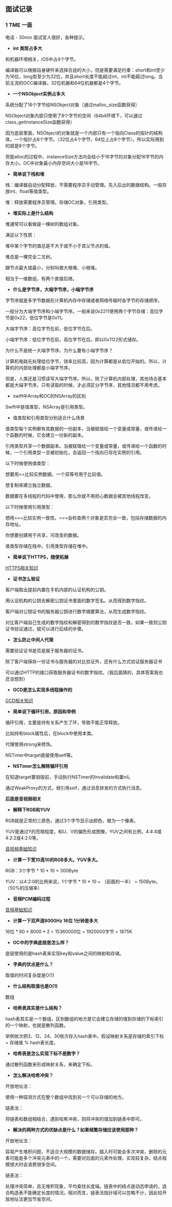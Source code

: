 ## 面试记录

### 1 TME 一面

电话 -  30min 面试官人很好，各种提示。



- **int 类型占多大**

和机器环境相关，iOS中占4个字节。

编译器可以根据自身硬件来选择合适的大小，但是需要满足约束：short和int至少为16位，long型至少为32位，并且short长度不能超过int，int不能超过long。当前主流的GCC编译器，32位机器和64位机器都是4个字节。



- **一个NSObject实例占多大**

系统分配了16个字节给NSObject对象（通过malloc_size函数获得）

NSObject对象内部只使用了8个字节的空间（64bit环境下，可以通过class_getInstanceSize函数获得）

因为底层里面，NSObject的对象就是一个内部只有一个指向Class的指针的结构体。一个指针占8个字节。（32位占4个字节，64位上占8个字节）。所以实际用到的就是8个字节。

但是alloc的过程中，instanceSize方法内会给小于16字节的对象分配16字节的内存大小。OC中对象最小内存空间大小是16字节。



- **简单说下栈和堆**

栈：编译器自动分配释放，不需要程序员手动管理。先入后出的数据结构。一般存放int、float等值类型。

堆：释放需要程序员管理。存储OC对象，引用类型。



- **堆实际上是什么结构**

堆通常可以看做是一棵树的数组对象。

满足以下性质：

堆中某个字节的值总是不大于或不小于其父节点的值。

堆总是一棵完全二叉树。

跟节点最大或最小，分别叫做大根堆、小根堆。

相当于一维数组，有两个直接后继。



- **什么是字节序，大端字节序，小端字节序**

字节序就是多字节数据在计算机内存中存储或者网络传输时各字节的存储顺序。

一般分为大端字节序和小端字节序。一般来说0x2211使用两个字节存储：高位字节是0x22，低位字节是0x11。

大端字节序：高位字节在前，低位字节在后。

小端字节序：低位字节在前，高位字节在后。即以0x1122形式储存。

为什么不是统一大端字节序。为什么要有小端字节序？

计算机电路先处理低位字节，效率比较高，因为计算都是从低位开始的。所以，计算机的内部处理都是小端字节序。

但是，人类还是习惯读写大端字节序。所以，除了计算机内部处理，其他场合基本都是大端字节序。只有读取的时候，才必须区分字节序，其他情况都不用考虑。



- swift中Array和OC的NSArray的区别

Swift中是值类型，NSArray是引用类型。



- 值类型和引用类型分别适合什么场景

值类型每个实例都有其数据的一份副本，当被赋值给一个变量或常量，或传递给一个函数的时候，它会建立一份新的副本。

引用类型共享一个数据副本。当被赋值给一个变量或常量，或传递给一个函数的时候，一个引用类型一旦被初始化，会返回一个指向已存在实例的引用。

以下时候使用值类型：

想要用==比较实例数据。一个双等号用于比较值。

想复制来建立独立数据。

数据要在多线程的代码中使用，那么你就不用担心数据会被其他线程改变。

以下时候使用引用类型：

想用===比较实例一致性。===会检查两个对象是否完全一致，包括存储数据的内存地址。

你想要创建用于共享，可改变的数据。

值类型存储在栈中。引用类型存储在堆中。



- **简单说下HTTPS，随便拓展**

[HTTPS相关知识](https://github.com/tangshenghao/iOSInterviewNotes/blob/master/%E7%BD%91%E7%BB%9C%E5%9F%BA%E7%A1%80/HTTP/HTTP.md)



- **证书怎么验证**

客户端取出提前内置在手机内部的认证机构的公钥。

用认证机构的公钥去解密公钥证书里面的数字签名。从而得到数字指纹。

客户端对公钥证书的服务器公钥进行数字摘要算法，从而生成数字指纹。

对比客户端自己生成的数字指纹和解密得到的数字指纹是否一致，如果一致则公钥证书验证通过，就可以进行后续的步骤。



- **怎么防止中间人代理**

需要验证证书是否是属于服务器的证书。



除了客户端保存一份证书与服务器的对比验证外，还有什么方式验证服务器证书

可以通过HTTP的接口获取服务器证书的数字指纹。（我后面猜的，具体答案我也还没想到）



- **GCD是怎么实现多线程操作的**

[GCD相关知识](https://github.com/tangshenghao/iOSInterviewNotes/blob/master/iOS%E5%9F%BA%E7%A1%80/%E5%A4%9A%E7%BA%BF%E7%A8%8B/%E5%A4%9A%E7%BA%BF%E7%A8%8B.md)



- **简单说下循环引用，原因和举例**

循环引用，主要是持有关系产生了环，导致不能正常释放。

比如持有block属性后，在block中使用本类。

代理使用strong来修饰。

NSTimer中target直接使用self等。



- **NSTimer怎么解除循环引用**

在知道target要销毁前，手动执行NSTimer的Invalidate和置nil。

通过WeakProxy的方式，弱引用self，通过消息转发的方式执行消息。



**后面是音视频相关**

- **解释下RGB和YUV**

RGB就是正常的三原色，通过3个字节显示出颜色，做为一个像素。

YUV是通过Y的亮暗程度，和U、V的偏色形成图像，YUV之间有比例，4:4:4或4:2:2或4:2:0等。

[音视频基础知识](https://github.com/tangshenghao/iOSInterviewNotes/blob/master/%E9%9F%B3%E8%A7%86%E9%A2%91%E7%9B%B8%E5%85%B3/%E8%A7%86%E9%A2%91H264%E7%BC%96%E8%A7%A3%E7%A0%81%E5%9F%BA%E7%A1%80%E7%9F%A5%E8%AF%86.md)



- **计算一下宽10高10的RGB多大。YUV多大。**

RGB：3个字节 * 10 * 10 = 300Byte

YUV：以4:2:0的比例来说，1个字节 * 10 * 10 + （前面的一半） = 150Byte。（50%的压缩率）



- **音频PCM编码过程**

[音频基础知识](https://github.com/tangshenghao/iOSInterviewNotes/blob/master/%E9%9F%B3%E8%A7%86%E9%A2%91%E7%9B%B8%E5%85%B3/%E9%9F%B3%E9%A2%91%E5%9F%BA%E7%A1%80%E7%9F%A5%E8%AF%86.md)



- **计算一下双声道8000Hz 16位 1分钟是多大**

16位 * 60 * 8000 * 2 = 15360000位 = 1920000字节 = 1875K



- **OC中的字典底层是怎么样？**

底层使用的是hash表来实现key和value之间的映射和存储。



- **字典的优点是什么？**

取值的时间复杂度是O(1)



- **什么结构取值也是O(1)**

数组



- **哈希表其实是什么结构？**

hash表其实是一个数组，区别数组的地方是它会建立存储的值到存储的下标索引的一个映射，也就是散列函数。

举例依次把3、12、24、30依次存入hash表中。假设映射关系是存储的索引下标 = 存储值 % hash表长度。



- **哈希表是怎么实现下标不是数字？**

通过散列函数来形成映射关系，来确定下标。



- **怎么解决哈希冲突？**

开放地址法：

使用一种探测方式在整个数组中找到另一个可以存储的地方。



链表法：

将链表和数组相结合，遇到哈希冲突，则将冲突的值加到链表中即可。



- **解决的两种方式的优缺点是什么？如果频繁存储应该使用那种？**

开放地址法：

容易产生堆积问题，不适合大规模的数据储存。插入时可能会多次冲突，删除的元素可能是多个冲突元素中的一个，需要对后面的元素作处理，实现较复杂。结点规模很大时会浪费很多空间。

链表法：

处理冲突简单，且无堆积现象，平均查找长度端。链表中的结点是动态申请的，适合构造表不能确定长度的情况。相对而言，链表法指针域可以忽略不计，因此较开放地址法更加节省空间。



